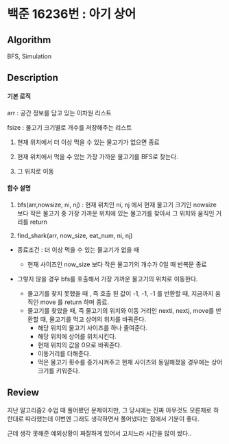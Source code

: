 # 백준 16236번 : 아기 상어

## Algorithm

BFS, Simulation

## Description

#### 기본 로직

arr : 공간 정보를 담고 있는 이차원 리스트

fsize : 물고기 크기별로 개수를 저장해주는 리스트

1) 현재 위치에서 더 이상 먹을 수 있는 물고기가 없으면 종료

2) 현재 위치에서 먹을 수 있는 가장 가까운 물고기를 BFS로 찾는다.

3) 그 위치로 이동


#### 함수 설명

1) bfs(arr,nowsize, ni, nj) : 현재 위치인 ni, nj 에서 현재 물고기 크기인 nowsize 보다 작은 물고기 중 가장 가까운 위치에 있는 물고기를 찾아서 그 위치와 움직인 거리를 return 

2) find_shark(arr, now_size, eat_num, ni, nj)
  + 종료조건 : 더 이상 먹을 수 있는 물고기가 없을 때
    + 현재 사이즈인 now_size 보다 작은 물고기의 개수가 0일 때 반복문 종료
  
  + 그렇지 않을 경우 bfs를 호출해서 가장 가까운 물고기의 위치로 이동한다.
    + 물고기를 찾지 못했을 때 , 즉 호출 된 값이 -1, -1, -1 를 반환할 때, 지금까지 움직인 move 를 return 하며 종료.
    + 물고기를 찾았을 때, 즉 물고기의 위치와 이동 거리인 nexti, nextj, move를 반환할 때, 물고기를 먹고 상어의 위치를 바꿔준다.
      + 해당 위치의 물고기 사이즈를 하나 줄여준다.
      + 해당 위치에 상어를 위치시킨다.
      + 현재 위치의 값을 0으로 바꿔준다.
      + 이동거리를 더해준다.
      + 먹은 물고기 횟수를 증가시켜주고 현재 사이즈와 동일해졌을 경우에는 상어 크기를 키워준다.
      
    
  


## Review

지난 알고리즘2 수업 때 풀어봤던 문제이지만, 그 당시에는 진짜 아무것도 모른채로 하란대로 따라했는데 이번엔 그래도 생각하면서 풀어냈다는 점에서 기분이 좋다.

근데 생각 못해준 예외상황이 짜잘하게 있어서 고치느라 시간을 많이 썼다..
